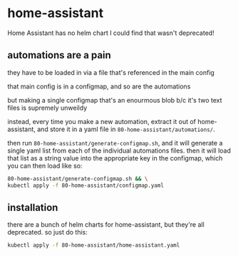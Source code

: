 # home-assistant

Home Assistant has no helm chart I could find that wasn't deprecated!

## automations are a pain

they have to be loaded in via a file that's referenced in the main config

that main config is in a configmap, and so are the automations

but making a single configmap that's an enourmous blob b/c it's two text files is
supremely unweildy

instead, every time you make a new automation, extract it out of home-assistant, and store
it in a yaml file in `80-home-assistant/automations/`.

then run `80-home-assistant/generate-configmap.sh`, and it will
generate a single yaml list from each of the individual automations files.
then it will load that list as a string value into the appropriate key in the configmap,
which you can then load like so:

```bash
80-home-assistant/generate-configmap.sh && \
kubectl apply -f 80-home-assistant/configmap.yaml
```

## installation

there are a bunch of helm charts for home-assistant, but they're all deprecated.
so just do this:

```bash
kubectl apply -f 80-home-assistant/home-assistant.yaml
```
